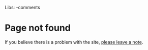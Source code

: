 Libs: -comments

# Page not found

If you believe there is a problem with the site, [please leave a note](/support).
